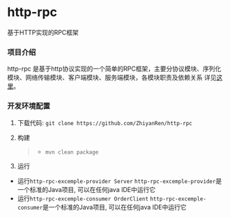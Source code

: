 # http-rpc
基于HTTP实现的RPC框架


### 项目介绍

http-rpc 是基于http协议实现的一个简单的RPC框架，主要分协议模块、序列化模块、网络传输模块、客户端模块、服务端模块，各模块职责及依赖关系
详见[这里](https://mp.weixin.qq.com/s/DPxnVCQNwtWwNcbY9R2c8Q)。


### 开发环境配置

1. 下载代码: `git clone https://github.com/ZhiyanRen/http-rpc`
2. 构建

    > - `mvn clean package`  
3. 运行     
* 运行`http-rpc-excemple-provider Server`
   `http-rpc-excemple-provider`是一个标准的Java项目, 可以在任何java IDE中运行它
* 运行`http-rpc-excemple-consumer OrderClient`
  `http-rpc-excemple-consumer`是一个标准的Java项目, 可以在任何java IDE中运行它
